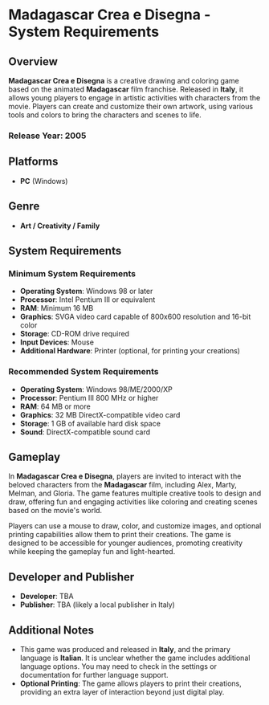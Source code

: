# Madagascar Crea e Disegna - System Requirements

## Overview
**Madagascar Crea e Disegna** is a creative drawing and coloring game based on the animated **Madagascar** film franchise. Released in **Italy**, it allows young players to engage in artistic activities with characters from the movie. Players can create and customize their own artwork, using various tools and colors to bring the characters and scenes to life.

### Release Year: 2005

## Platforms
- **PC** (Windows)

## Genre
- **Art / Creativity / Family**

## System Requirements

### Minimum System Requirements
- **Operating System**: Windows 98 or later
- **Processor**: Intel Pentium III or equivalent
- **RAM**: Minimum 16 MB
- **Graphics**: SVGA video card capable of 800x600 resolution and 16-bit color
- **Storage**: CD-ROM drive required
- **Input Devices**: Mouse
- **Additional Hardware**: Printer (optional, for printing your creations)

### Recommended System Requirements
- **Operating System**: Windows 98/ME/2000/XP
- **Processor**: Pentium III 800 MHz or higher
- **RAM**: 64 MB or more
- **Graphics**: 32 MB DirectX-compatible video card
- **Storage**: 1 GB of available hard disk space
- **Sound**: DirectX-compatible sound card

## Gameplay
In **Madagascar Crea e Disegna**, players are invited to interact with the beloved characters from the **Madagascar** film, including Alex, Marty, Melman, and Gloria. The game features multiple creative tools to design and draw, offering fun and engaging activities like coloring and creating scenes based on the movie's world.

Players can use a mouse to draw, color, and customize images, and optional printing capabilities allow them to print their creations. The game is designed to be accessible for younger audiences, promoting creativity while keeping the gameplay fun and light-hearted.

## Developer and Publisher
- **Developer**: TBA
- **Publisher**: TBA (likely a local publisher in Italy)

## Additional Notes
- This game was produced and released in **Italy**, and the primary language is **Italian**. It is unclear whether the game includes additional language options. You may need to check in the settings or documentation for further language support.
- **Optional Printing**: The game allows players to print their creations, providing an extra layer of interaction beyond just digital play.
